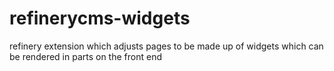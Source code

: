 refinerycms-widgets
===================

refinery extension which adjusts pages to be made up of widgets which can be rendered in parts on the front end
